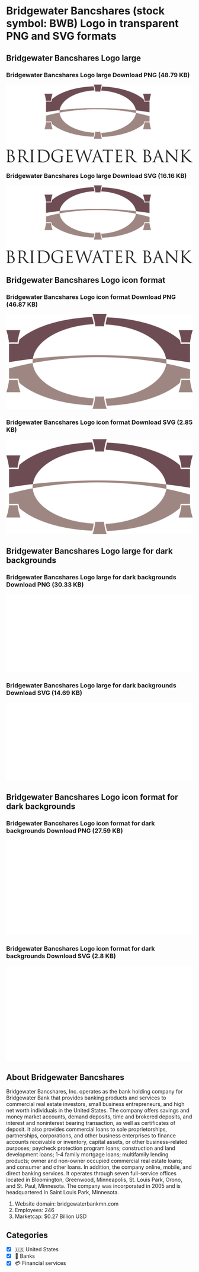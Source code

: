 # Bridgewater Bancshares (stock symbol: BWB) Logo in transparent PNG and SVG formats

## Bridgewater Bancshares Logo large

### Bridgewater Bancshares Logo large Download PNG (48.79 KB)

![Bridgewater Bancshares Logo large Download PNG (48.79 KB)](/img/orig/BWB_BIG-ccca0c56.png)

### Bridgewater Bancshares Logo large Download SVG (16.16 KB)

![Bridgewater Bancshares Logo large Download SVG (16.16 KB)](/img/orig/BWB_BIG-5aaa3022.svg)

## Bridgewater Bancshares Logo icon format

### Bridgewater Bancshares Logo icon format Download PNG (46.87 KB)

![Bridgewater Bancshares Logo icon format Download PNG (46.87 KB)](/img/orig/BWB-f56e21e3.png)

### Bridgewater Bancshares Logo icon format Download SVG (2.85 KB)

![Bridgewater Bancshares Logo icon format Download SVG (2.85 KB)](/img/orig/BWB-2b307ebd.svg)

## Bridgewater Bancshares Logo large for dark backgrounds

### Bridgewater Bancshares Logo large for dark backgrounds Download PNG (30.33 KB)

![Bridgewater Bancshares Logo large for dark backgrounds Download PNG (30.33 KB)](/img/orig/BWB_BIG.D-14d75b23.png)

### Bridgewater Bancshares Logo large for dark backgrounds Download SVG (14.69 KB)

![Bridgewater Bancshares Logo large for dark backgrounds Download SVG (14.69 KB)](/img/orig/BWB_BIG.D-04c90db4.svg)

## Bridgewater Bancshares Logo icon format for dark backgrounds

### Bridgewater Bancshares Logo icon format for dark backgrounds Download PNG (27.59 KB)

![Bridgewater Bancshares Logo icon format for dark backgrounds Download PNG (27.59 KB)](/img/orig/BWB.D-58c15be4.png)

### Bridgewater Bancshares Logo icon format for dark backgrounds Download SVG (2.8 KB)

![Bridgewater Bancshares Logo icon format for dark backgrounds Download SVG (2.8 KB)](/img/orig/BWB.D-1576336c.svg)

## About Bridgewater Bancshares

Bridgewater Bancshares, Inc. operates as the bank holding company for Bridgewater Bank that provides banking products and services to commercial real estate investors, small business entrepreneurs, and high net worth individuals in the United States. The company offers savings and money market accounts, demand deposits, time and brokered deposits, and interest and noninterest bearing transaction, as well as certificates of deposit. It also provides commercial loans to sole proprietorships, partnerships, corporations, and other business enterprises to finance accounts receivable or inventory, capital assets, or other business-related purposes; paycheck protection program loans; construction and land development loans; 1-4 family mortgage loans; multifamily lending products; owner and non-owner occupied commercial real estate loans; and consumer and other loans. In addition, the company online, mobile, and direct banking services. It operates through seven full-service offices located in Bloomington, Greenwood, Minneapolis, St. Louis Park, Orono, and St. Paul, Minnesota. The company was incorporated in 2005 and is headquartered in Saint Louis Park, Minnesota.

1. Website domain: bridgewaterbankmn.com
2. Employees: 246
3. Marketcap: $0.27 Billion USD


## Categories
- [x] 🇺🇸 United States
- [x] 🏦 Banks
- [x] 💳 Financial services
